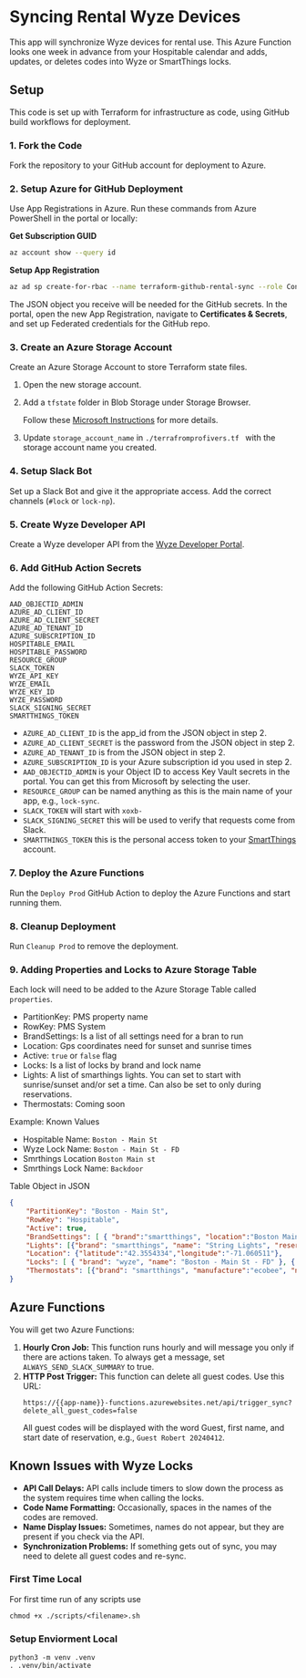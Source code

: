 
# Syncing Rental Wyze Devices

This app will synchronize Wyze devices for rental use. This Azure Function looks one week in advance from your Hospitable calendar and adds, updates, or deletes codes into Wyze or SmartThings locks.

## Setup

This code is set up with Terraform for infrastructure as code, using GitHub build workflows for deployment.

### 1. Fork the Code

Fork the repository to your GitHub account for deployment to Azure.

### 2. Setup Azure for GitHub Deployment

Use App Registrations in Azure. Run these commands from Azure PowerShell in the portal or locally:

**Get Subscription GUID**
```sh
az account show --query id
```

**Setup App Registration**
```sh
az ad sp create-for-rbac --name terraform-github-rental-sync --role Contributor --scopes /subscriptions/00000000-0000-0000-0000-000000000000
```

The JSON object you receive will be needed for the GitHub secrets. In the portal, open the new App Registration, navigate to **Certificates & Secrets**, and set up Federated credentials for the GitHub repo.

### 3. Create an Azure Storage Account

Create an Azure Storage Account to store Terraform state files.

1. Open the new storage account.
2. Add a `tfstate` folder in Blob Storage under Storage Browser.

   Follow these [Microsoft Instructions](https://learn.microsoft.com/en-us/devops/deliver/iac-github-actions) for more details.

3. Update `storage_account_name` in `./terrafromprofivers.tf ` with the storage account name you created.

### 4. Setup Slack Bot

Set up a Slack Bot and give it the appropriate access. Add the correct channels (`#lock` or `lock-np`).

### 5. Create Wyze Developer API

Create a Wyze developer API from the [Wyze Developer Portal](https://developer-api-console.wyze.com/).

### 6. Add GitHub Action Secrets

Add the following GitHub Action Secrets:

```
AAD_OBJECTID_ADMIN
AZURE_AD_CLIENT_ID
AZURE_AD_CLIENT_SECRET
AZURE_AD_TENANT_ID
AZURE_SUBSCRIPTION_ID
HOSPITABLE_EMAIL
HOSPITABLE_PASSWORD
RESOURCE_GROUP
SLACK_TOKEN
WYZE_API_KEY
WYZE_EMAIL
WYZE_KEY_ID
WYZE_PASSWORD
SLACK_SIGNING_SECRET
SMARTTHINGS_TOKEN
```

- `AZURE_AD_CLIENT_ID` is the app_id from the JSON object in step 2.
- `AZURE_AD_CLIENT_SECRET` is the password from the JSON object in step 2.
- `AZURE_AD_TENANT_ID` is from the JSON object in step 2.
- `AZURE_SUBSCRIPTION_ID` is your Azure subscription id you used in step 2.
- `AAD_OBJECTID_ADMIN` is your Object ID to access Key Vault secrets in the portal. You can get this from Microsoft by selecting the user.
- `RESOURCE_GROUP` can be named anything as this is the main name of your app, e.g., `lock-sync`.
- `SLACK_TOKEN` will start with `xoxb-`
- `SLACK_SIGNING_SECRET` this will be used to verify that requests come from Slack.
- `SMARTTHINGS_TOKEN` this is the personal access token to your [SmartThings](https://account.smartthings.com/tokens) account.

### 7. Deploy the Azure Functions

Run the `Deploy Prod` GitHub Action to deploy the Azure Functions and start running them.

### 8. Cleanup Deployment

Run `Cleanup Prod` to remove the deployment.

### 9. Adding Properties and Locks to Azure Storage Table

Each lock will need to be added to the Azure Storage Table called `properties`.

- PartitionKey: PMS property name
- RowKey: PMS System
- BrandSettings: Is a list of all settings need for a bran to run
- Location: Gps coordinates need for sunset and sunrise times
- Active: `true` or `false` flag
- Locks: Is a list of locks by brand and lock name
- Lights: A list of smarthings lights. You can set to start with sunrise/sunset and/or set a time. Can also be set to only during reservations.
- Thermostats: Coming soon

Example:
Known Values
- Hospitable Name: `Boston - Main St`
- Wyze Lock Name: `Boston - Main St - FD`
- Smrthings Location `Boston Main st`
- Smrthings Lock Name: `Backdoor`

Table Object in JSON
```json
{
    "PartitionKey": "Boston - Main St",
    "RowKey": "Hospitable",
    "Active": true,
    "BrandSettings": [ { "brand":"smartthings", "location":"Boston Main St" } ],
    "Lights": [{"brand": "smartthings", "name": "String Lights", "reservations_only": true, "minutes_before_sunset": 30, "minutes_after_sunrise": 30, "start_time":  null, "stop_time": "23:00"}],
    "Location": {"latitude":"42.3554334","longitude":"-71.060511"},
    "Locks": [ { "brand": "wyze", "name": "Boston - Main St - FD" }, { "brand": "smartthings", "name": "Backdoor" } ],
    "Thermostats": [{"brand": "smartthings", "manufacture":"ecobee", "name": "Up Stairs", "when": "reservations_only", "cool": 74, "heat": 68, "rest_time": "01:00", "mode":"auto" }, {"brand": "smartthings", "manufacture":"ecobee", "name": "Up Stairs", "when": "non_reservations", "cool": 85, "heat": 60, "rest_time": "01:00", "mode":"cool"}],
}
```


## Azure Functions

You will get two Azure Functions:

1. **Hourly Cron Job:** This function runs hourly and will message you only if there are actions taken. To always get a message, set `ALWAYS_SEND_SLACK_SUMMARY` to true.
2. **HTTP Post Trigger:** This function can delete all guest codes. Use this URL:
   ```
   https://{{app-name}}-functions.azurewebsites.net/api/trigger_sync?delete_all_guest_codes=false
   ```
   All guest codes will be displayed with the word Guest, first name, and start date of reservation, e.g., `Guest Robert 20240412`.

## Known Issues with Wyze Locks

- **API Call Delays:** API calls include timers to slow down the process as the system requires time when calling the locks.
- **Code Name Formatting:** Occasionally, spaces in the names of the codes are removed.
- **Name Display Issues:** Sometimes, names do not appear, but they are present if you check via the API.
- **Synchronization Problems:** If something gets out of sync, you may need to delete all guest codes and re-sync.

### First Time Local

For first time run of any scripts use

```
chmod +x ./scripts/<filename>.sh
```

### Setup Enviorment Local

```
python3 -m venv .venv
. .venv/bin/activate
```